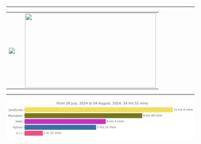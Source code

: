 ***
<table align="center" style="border-collapse: collapse; border: none;">
    <tr>
        <td style="padding-right: 20px;">
            <img height=200 align="center" src="https://github-readme-stats.vercel.app/api?username=JW5123&show_icons=true&theme=nightowl">
        </td>
        <td>
            <img height=200 align="center" src="https://github-readme-stats.vercel.app/api/top-langs/?username=JW5123&theme=nightowl&layout=compact&langs_count=8" width="350px">
        </td>
    </tr>
</table>

***

<img src="https://github.com/JW5123/JW5123/blob/main/images/stat.svg" alt="JW5123 WakaTime Activity">
